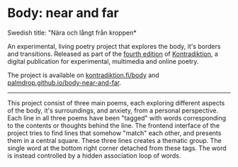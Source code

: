 # Body: near and far
Swedish title: "Nära och långt från kroppen*

An experimental, living poetry project that explores the body, it's borders and transitions. Released as part of the [fourth edition](https://kontradiktion.fi/nrfyra) of [Kontradiktion](https://kontradiktion.fi/), a digital publication for experimental, multimedia and online poetry.

The project is available on [kontradiktion.fi/body](https://kontradiktion.fi/body) and [palmdrop.github.io/body-near-and-far](https://palmdrop.github.io/body-near-and-far).

---

This project consist of three main poems, each exploring different aspects of the body, it's surroundings, and anxiety, from a personal perspective. Each line in all three poems have been "tagged" with words corresponding to the contents or thoughts behind the line. The frontend interface of the project tries to find lines that somehow "match" each other, and presents them in a central square. These three lines creates a thematic group. The single word at the bottom right corner detached from these tags. The word is instead controlled by a hidden association loop of words.